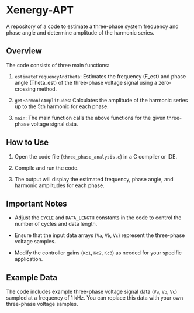 # Xenergy-APT
A repository of a code to estimate a three-phase system frequency and phase angle and determine amplitude of the harmonic series.

## Overview

The code consists of three main functions:

1. `estimateFrequencyAndTheta`: Estimates the frequency (F_est) and phase angle (Theta_est) of the three-phase voltage signal using a zero-crossing method.

2. `getHarmonicAmplitudes`: Calculates the amplitude of the harmonic series up to the 5th harmonic for each phase.

3. `main`: The main function calls the above functions for the given three-phase voltage signal data.

## How to Use

1. Open the code file (`three_phase_analysis.c`) in a C compiler or IDE.

2. Compile and run the code.

3. The output will display the estimated frequency, phase angle, and harmonic amplitudes for each phase.

## Important Notes

- Adjust the `CYCLE` and `DATA_LENGTH` constants in the code to control the number of cycles and data length.

- Ensure that the input data arrays (`Va`, `Vb`, `Vc`) represent the three-phase voltage samples.

- Modify the controller gains (`Kc1`, `Kc2`, `Kc3`) as needed for your specific application.

## Example Data

The code includes example three-phase voltage signal data (`Va`, `Vb`, `Vc`) sampled at a frequency of 1 kHz. You can replace this data with your own three-phase voltage samples.

